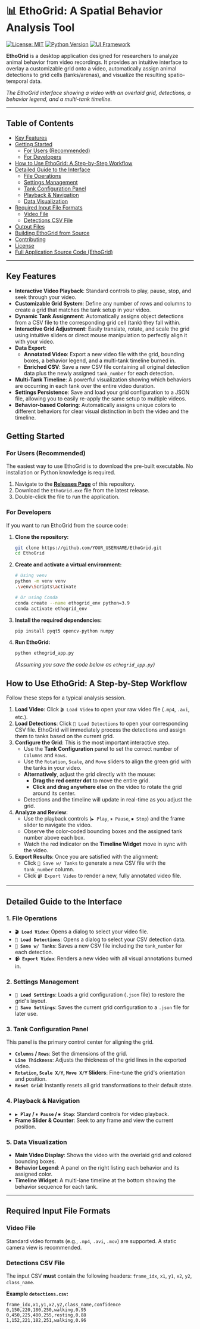 # 📊 EthoGrid: A Spatial Behavior Analysis Tool

[![License: MIT](https://img.shields.io/badge/License-MIT-yellow.svg)](https://opensource.org/licenses/MIT)
[![Python Version](https://img.shields.io/badge/python-3.8+-blue.svg)](https://www.python.org/downloads/)
[![UI Framework](https://img.shields.io/badge/UI-PyQt5-green.svg)](https://pypi.org/project/PyQt5/)

**EthoGrid** is a desktop application designed for researchers to analyze animal behavior from video recordings. It provides an intuitive interface to overlay a customizable grid onto a video, automatically assign animal detections to grid cells (tanks/arenas), and visualize the resulting spatio-temporal data.

*The EthoGrid interface showing a video with an overlaid grid, detections, a behavior legend, and a multi-tank timeline.*

---

## Table of Contents
- [Key Features](#key-features)
- [Getting Started](#getting-started)
  - [For Users (Recommended)](#for-users-recommended)
  - [For Developers](#for-developers)
- [How to Use EthoGrid: A Step-by-Step Workflow](#how-to-use-ethogrid-a-step-by-step-workflow)
- [Detailed Guide to the Interface](#detailed-guide-to-the-interface)
  - [File Operations](#1-file-operations)
  - [Settings Management](#2-settings-management)
  - [Tank Configuration Panel](#3-tank-configuration-panel)
  - [Playback & Navigation](#4-playback--navigation)
  - [Data Visualization](#5-data-visualization)
- [Required Input File Formats](#required-input-file-formats)
  - [Video File](#video-file)
  - [Detections CSV File](#detections-csv-file)
- [Output Files](#output-files)
- [Building EthoGrid from Source](#building-ethogrid-from-source-for-developers)
- [Contributing](#contributing)
- [License](#license)
- [Full Application Source Code (EthoGrid)](#full-application-source-code-ethogrid)

---

## Key Features

- **Interactive Video Playback**: Standard controls to play, pause, stop, and seek through your video.
- **Customizable Grid System**: Define any number of rows and columns to create a grid that matches the tank setup in your video.
- **Dynamic Tank Assignment**: Automatically assigns object detections from a CSV file to the corresponding grid cell (tank) they fall within.
- **Interactive Grid Adjustment**: Easily translate, rotate, and scale the grid using intuitive sliders or direct mouse manipulation to perfectly align it with your video.
- **Data Export**:
    - **Annotated Video**: Export a new video file with the grid, bounding boxes, a behavior legend, and a multi-tank timeline burned in.
    - **Enriched CSV**: Save a new CSV file containing all original detection data plus the newly assigned `tank_number` for each detection.
- **Multi-Tank Timeline**: A powerful visualization showing which behaviors are occurring in each tank over the entire video duration.
- **Settings Persistence**: Save and load your grid configuration to a JSON file, allowing you to easily re-apply the same setup to multiple videos.
- **Behavior-based Coloring**: Automatically assigns unique colors to different behaviors for clear visual distinction in both the video and the timeline.

## Getting Started

### For Users (Recommended)

The easiest way to use EthoGrid is to download the pre-built executable. No installation or Python knowledge is required.

1.  Navigate to the **[Releases Page](https://github.com/YOUR_USERNAME/EthoGrid/releases)** of this repository.
2.  Download the `EthoGrid.exe` file from the latest release.
3.  Double-click the file to run the application.

### For Developers

If you want to run EthoGrid from the source code:

1.  **Clone the repository:**
    ```bash
    git clone https://github.com/YOUR_USERNAME/EthoGrid.git
    cd EthoGrid
    ```

2.  **Create and activate a virtual environment:**
    ```bash
    # Using venv
    python -m venv venv
    .\venv\Scripts\activate

    # Or using Conda
    conda create --name ethogrid_env python=3.9
    conda activate ethogrid_env
    ```

3.  **Install the required dependencies:**
    ```bash
    pip install pyqt5 opencv-python numpy
    ```

4.  **Run EthoGrid:**
    ```bash
    python ethogrid_app.py 
    ```
    *(Assuming you save the code below as `ethogrid_app.py`)*

## How to Use EthoGrid: A Step-by-Step Workflow

Follow these steps for a typical analysis session.

1.  **Load Video**: Click `🎬 Load Video` to open your raw video file (`.mp4`, `.avi`, etc.).
2.  **Load Detections**: Click `📄 Load Detections` to open your corresponding CSV file. EthoGrid will immediately process the detections and assign them to tanks based on the current grid.
3.  **Configure the Grid**: This is the most important interactive step.
    - Use the **Tank Configuration** panel to set the correct number of `Columns` and `Rows`.
    - Use the `Rotation`, `Scale`, and `Move` sliders to align the green grid with the tanks in your video.
    - **Alternatively**, adjust the grid directly with the mouse:
        - **Drag the red center dot** to move the entire grid.
        - **Click and drag anywhere else** on the video to rotate the grid around its center.
    - Detections and the timeline will update in real-time as you adjust the grid.
4.  **Analyze and Review**:
    - Use the playback controls (`▶ Play`, `⏸ Pause`, `⏹ Stop`) and the frame slider to navigate the video.
    - Observe the color-coded bounding boxes and the assigned tank number above each box.
    - Watch the red indicator on the **Timeline Widget** move in sync with the video.
5.  **Export Results**: Once you are satisfied with the alignment:
    - Click `📝 Save w/ Tanks` to generate a new CSV file with the `tank_number` column.
    - Click `📹 Export Video` to render a new, fully annotated video file.

---

## Detailed Guide to the Interface

### 1. File Operations

-   **`🎬 Load Video`**: Opens a dialog to select your video file.
-   **`📄 Load Detections`**: Opens a dialog to select your CSV detection data.
-   **`📝 Save w/ Tanks`**: Saves a new CSV file including the `tank_number` for each detection.
-   **`📹 Export Video`**: Renders a new video with all visual annotations burned in.

### 2. Settings Management

-   **`📂 Load Settings`**: Loads a grid configuration (`.json` file) to restore the grid's layout.
-   **`💾 Save Settings`**: Saves the current grid configuration to a `.json` file for later use.

### 3. Tank Configuration Panel

This panel is the primary control center for aligning the grid.

-   **`Columns` / `Rows`**: Set the dimensions of the grid.
-   **`Line Thickness`**: Adjusts the thickness of the grid lines in the exported video.
-   **`Rotation`, `Scale X/Y`, `Move X/Y` Sliders**: Fine-tune the grid's orientation and position.
-   **`Reset Grid`**: Instantly resets all grid transformations to their default state.

### 4. Playback & Navigation

-   **`▶ Play` / `⏸ Pause` / `⏹ Stop`**: Standard controls for video playback.
-   **Frame Slider & Counter**: Seek to any frame and view the current position.

### 5. Data Visualization

-   **Main Video Display**: Shows the video with the overlaid grid and colored bounding boxes.
-   **Behavior Legend**: A panel on the right listing each behavior and its assigned color.
-   **Timeline Widget**: A multi-lane timeline at the bottom showing the behavior sequence for each tank.

---

## Required Input File Formats

### Video File

Standard video formats (e.g., `.mp4`, `.avi`, `.mov`) are supported. A static camera view is recommended.

### Detections CSV File

The input CSV **must** contain the following headers: `frame_idx`, `x1`, `y1`, `x2`, `y2`, `class_name`.

**Example `detections.csv`:**
```csv
frame_idx,x1,y1,x2,y2,class_name,confidence
0,150,220,180,250,walking,0.95
0,450,225,480,255,resting,0.88
1,152,221,182,251,walking,0.96